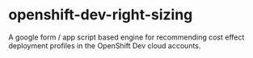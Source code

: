 # openshift-dev-right-sizing
A google form / app script based engine for recommending cost effect deployment profiles in the OpenShift Dev cloud accounts.
